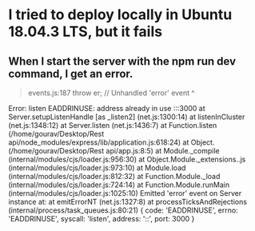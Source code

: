 # I tried to deploy locally in Ubuntu 18.04.3 LTS, but it fails

## When I start the server with the npm run dev command, I get an error.

> events.js:187
      throw er; // Unhandled 'error' event
      ^

Error: listen EADDRINUSE: address already in use :::3000
    at Server.setupListenHandle [as _listen2] (net.js:1300:14)
    at listenInCluster (net.js:1348:12)
    at Server.listen (net.js:1436:7)
    at Function.listen (/home/gourav/Desktop/Rest api/node_modules/express/lib/application.js:618:24)
    at Object.<anonymous> (/home/gourav/Desktop/Rest api/app.js:8:5)
    at Module._compile (internal/modules/cjs/loader.js:956:30)
    at Object.Module._extensions..js (internal/modules/cjs/loader.js:973:10)
    at Module.load (internal/modules/cjs/loader.js:812:32)
    at Function.Module._load (internal/modules/cjs/loader.js:724:14)
    at Function.Module.runMain (internal/modules/cjs/loader.js:1025:10)
Emitted 'error' event on Server instance at:
    at emitErrorNT (net.js:1327:8)
    at processTicksAndRejections (internal/process/task_queues.js:80:21) {
  code: 'EADDRINUSE',
  errno: 'EADDRINUSE',
  syscall: 'listen',
  address: '::',
  port: 3000
}
